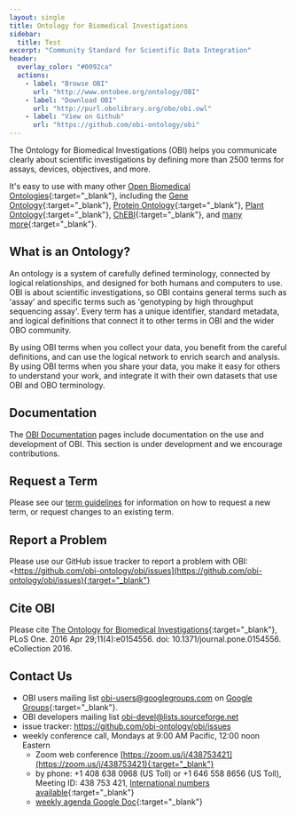 ```yaml
---
layout: single
title: Ontology for Biomedical Investigations
sidebar:
  title: Test
excerpt: "Community Standard for Scientific Data Integration"
header:
  overlay_color: "#0092ca"
  actions:
    - label: "Browse OBI"
      url: "http://www.ontobee.org/ontology/OBI"
    - label: "Download OBI"
      url: "http://purl.obolibrary.org/obo/obi.owl"
    - label: "View on Github"
      url: "https://github.com/obi-ontology/obi"
---
```


The Ontology for Biomedical Investigations (OBI) helps you communicate clearly about scientific investigations by defining more than 2500 terms for assays, devices, objectives, and more.

It's easy to use with many other
[Open Biomedical Ontologies](http://obofoundry.org){:target="_blank"},
including the
[Gene Ontology](http://geneontology.org/){:target="_blank"},
[Protein Ontology](http://pir.georgetown.edu/pro/pro.shtml){:target="_blank"},
[Plant Ontology](http://www.plantontology.org/){:target="_blank"},
[ChEBI](http://www.ebi.ac.uk/chebi/){:target="_blank"},
and [many more](http://obofoundry.org){:target="_blank"}.


## What is an Ontology?

An ontology is a system of carefully defined terminology, connected by logical relationships, and designed for both humans and computers to use. OBI is about scientific investigations, so OBI contains general terms such as 'assay' and specific terms such as 'genotyping by high throughput sequencing assay'. Every term has a unique identifier, standard metadata, and logical definitions that connect it to other terms in OBI and the wider OBO community.

By using OBI terms when you collect your data, you benefit from the careful definitions, and can use the logical network to enrich search and analysis. By using OBI terms when you share your data, you make it easy for others to understand your work, and integrate it with their own datasets that use OBI and OBO terminology.


## Documentation

The [OBI Documentation](/docs/) pages include documentation on the use and development of OBI. This section is under development and we encourage contributions.

## Request a Term

Please see our [term guidelines](/obi_term_guidelines/) for information on how to request a new term, or request changes to an existing term.

## Report a Problem

Please use our GitHub issue tracker to report a problem with OBI: <https://github.com/obi-ontology/obi/issues](https://github.com/obi-ontology/obi/issues){:target="_blank"}

## Cite OBI

Please cite [The Ontology for Biomedical Investigations](https://www.ncbi.nlm.nih.gov/pubmed/27128319){:target="_blank"}, PLoS One. 2016 Apr 29;11(4):e0154556. doi: 10.1371/journal.pone.0154556. eCollection 2016.


## Contact Us

- OBI users mailing list [obi-users@googlegroups.com](mailto:obi-users@googlegroups.com) on [Google Groups](https://groups.google.com/forum/#!forum/obi-users){:target="_blank"}.
- OBI developers mailing list [obi-devel@lists.sourceforge.net](mailto:obi-devel@lists.sourceforge.net)
- issue tracker: <https://github.com/obi-ontology/obi/issues>
- weekly conference call, Mondays at 9:00 AM Pacific, 12:00 noon Eastern
    - Zoom web conference [https://zoom.us/j/438753421](https://zoom.us/j/438753421){:target="_blank"}
    - by phone: +1 408 638 0968 (US Toll) or +1 646 558 8656 (US Toll), Meeting ID: 438 753 421, [International numbers available](https://zoom.us/u/MQm7aCi0){:target="_blank"}
    - [weekly agenda Google Doc](https://docs.google.com/document/d/1eEutJAG56gncTsWf2sAqHa4a9pQAuCbhsg_kmbF78tw/edit#heading=h.5bzhi4qntq5l){:target="_blank"}